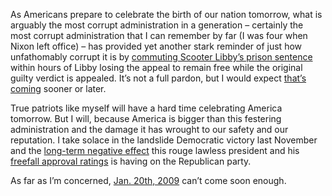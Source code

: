 As Americans prepare to celebrate the birth of our nation tomorrow, what
is arguably the most corrupt administration in a generation – certainly
the most corrupt administration that I can remember by far (I was four
when Nixon left office) – has provided yet another stark reminder
of just how unfathomably corrupt it is by [commuting Scooter Libby’s
prison sentence](http://www.msnbc.msn.com/id/19570081/) within hours of
Libby losing the appeal to remain free while the original guilty verdict
is appealed. It’s not a full pardon, but I would expect [that’s
coming](http://www.msnbc.msn.com/id/19583008/) sooner or later.

True patriots like myself will have a hard time celebrating America
tomorrow. But I will, because America is bigger than this festering
administration and the damage it has wrought to our safety and our
reputation. I take solace in the landslide Democratic victory last
November and the [long-term negative
effect](http://pewresearch.org/pubs/434/trends-in-political-values-and-core-attitudes-1987-2007)
this rouge lawless president and his [freefall approval
ratings](http://www.pollster.com/blogs/bush_approval_cbs_27_trend_at.php)
is having on the Republican party.

As far as I’m concerned, [Jan. 20th, 2009](http://www.bushslastday.com/)
can’t come soon enough.
